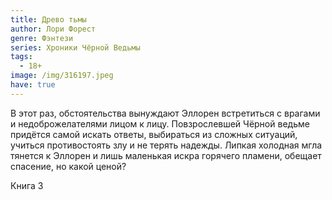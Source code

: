 ```yaml
---
title: Древо тьмы
author: Лори Форест
genre: Фэнтези
series: Хроники Чёрной Ведьмы
tags:
  - 18+
image: /img/316197.jpeg
have: true
---
```

В этот раз, обстоятельства вынуждают Эллорен встретиться с врагами и недоброжелателями лицом к лицу. Повзрослевшей Чёрной ведьме придётся самой искать ответы, выбираться из сложных ситуаций, учиться противостоять злу и не терять надежды. Липкая холодная мгла тянется к Эллорен и лишь маленькая искра горячего пламени, обещает спасение, но какой ценой? 

Книга 3